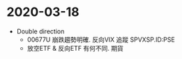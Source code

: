 # 2020-03-18
- Double direction
	- 00677U 崩跌趨勢明確. 反向VIX 追蹤 SPVXSP.ID:PSE
	- 放空ETF &  反向ETF 有何不同. 期貨
<!--stackedit_data:
eyJoaXN0b3J5IjpbLTE1NzAwOTU4MTFdfQ==
-->